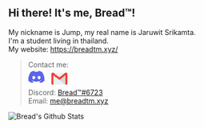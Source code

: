 ## Hi there! It's me, Bread™!
My nickname is Jump, my real name is Jaruwit Srikamta.<br>
I'm a student living in thailand.<br>
My website: https://breadtm.xyz/

>Contact me:<br>![Discord](discord.webp)&emsp;![Gmail](gmail.webp)<br>Discord: [Bread™#6723](https://breadtm.xyz/user/810533927492124693)<br>
Email: [me@breadtm.xyz](mailto:me@breadtm.xyz)

![Bread's Github Stats](https://github-readme-stats.vercel.app/api?username=itsbreadtime&count_private=true&show_icons=true&theme=merko&hide_border=true)
